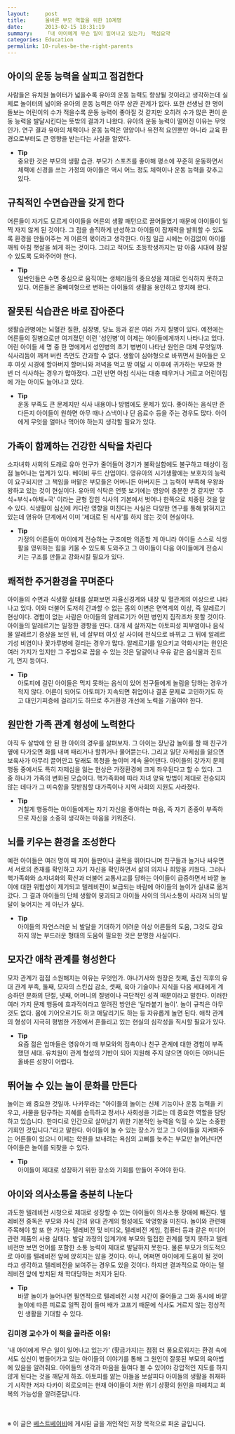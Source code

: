```yaml
---
layout:     post
title:      올바른 부모 역할을 위한 10계명
date:       2013-02-15 18:31:19
summary:    「내 아이에게 무슨 일이 일어나고 있는가」 핵심요약
categories: Education
permalink: 10-rules-be-the-right-parents
---
```



## 아이의 운동 능력을 살피고 점검한다

사람들은 유치원 놀이터가 넓을수록 유아의 운동 능력도 향상될 것이라고 생각하는데 실제로 놀이터의 넓이와 유아의 운동 능력은 아무 상관 관계가 없다. 또한 선생님 한 명이 돌보는 어린이의 수가 적을수록 운동 능력이 좋아질 것 같지만 오히려 수가 많은 편이 운동 능력을 발달시킨다는 뜻밖의 결과가 나왔다. 유아의 운동 능력이 떨어진 이유는 무엇인가. 연구 결과 유아의 체력이나 운동 능력은 영양이나 유전적 요인뿐만 아니라 교육 환경으로부터도 큰 영향을 받는다는 사실을 알았다.

* **Tip**         
중요한 것은 부모의 생활 습관. 부모가 스포츠를 좋아해 평소에 꾸준히 운동하면서 체력에 신경을 쓰는 가정의 아이들은 역시 어느 정도 체력이나 운동 능력을 갖추고 있다.



## 규칙적인 수면습관을 갖게 한다

어른들이 자기도 모르게 아이들을 어른의 생활 패턴으로 끌어들였기 때문에 아이들이 일찍 자지 않게 된 것이다. 그 점을 솔직하게 반성하고 아이들이 잠재력을 발휘할 수 있도록 환경을 만들어주는 게 어른의 몫이라고 생각한다. 아침 일곱 시에는 어김없이 아이를 깨워 아침 햇살을 쐬게 하는 것이다. 그리고 적어도 초등학생까지는 밤 아홉 시대에 잠잘 수 있도록 도와주어야 한다.

* **Tip**        
일반인들은 수면 중심으로 움직이는 생체리듬의 중요성을 제대로 인식하지 못하고 있다. 어른들은 올빼미형으로 변하는 아이들의 생활을 용인하고 방치해 왔다.



## 잘못된 식습관은 바로 잡아준다

생활습관병에는 뇌혈관 질환, 심장병, 당뇨 등과 같은 여러 가지 질병이 있다. 예전에는 어른들의 질병으로만 여겨졌던 이런 '성인병'이 이제는 아이들에게까지 나타나고 있다. 어린 아이들 세 명 중 한 명에게서 성인병의 초기 병변이 나타난 원인은 대체 무엇일까. 식사리듬이 깨져 버린 측면도 간과할 수 없다. 생활이 심야형으로 바뀌면서 원아들은 오후 여섯 시경에 할아버지 할머니와 저녁을 먹고 밤 여덟 시 이후에 귀가하는 부모와 한 번 더 식사하는 경우가 많아졌다. 그런 반면 아침 식사는 대충 때우거나 거르고 어린이집에 가는 아이도 늘어나고 있다.

* **Tip**        
운동 부족도 큰 문제지만 식사 내용이나 방법에도 문제가 있다. 좋아하는 음식만 준다든지 아이들이 원하면 아무 때나 스낵이나 단 음료수 등을 주는 경우도 많다. 아이에게 무엇을 얼마나 먹어야 하는지 생각할 필요가 있다.



## 가족이 함께하는 건강한 식탁을 차린다

소자녀화 사회의 도래로 유아 인구가 줄어들어 경기가 불확실함에도 불구하고 매상이 점점 늘어나는 업계가 있다. 베이비 푸드 산업이다. 영유아의 시기생활에는 보호자의 능력이 요구되지만 그 책임을 떠맡은 부모들은 어머니든 아버지든 그 능력이 부족해 우왕좌왕하고 있는 것이 현실이다. 유아의 식탁은 언뜻 보기에는 영양이 충분한 것 같지만 '주식+부식+야채+국' 이라는 균형 잡힌 식사의 기본에서 벗어나 한쪽으로 치중된 것을 알 수 있다. 식생활이 심신에 커다란 영향을 미친다는 사실은 다양한 연구를 통해 밝혀지고 있는데 영유아 단계에서 이미 '제대로 된 식사'를 하지 않는 것이 현실이다.

* **Tip**        
가정의 어른들이 아이에게 전승하는 구조에만 의존할 게 아니라 아이들 스스로 식생활을 영위하는 힘을 키울 수 있도록 도와주고 그 아이들이 다음 아이들에게 전승시키는 구조를 만들고 강화시킬 필요가 있다.



## 쾌적한 주거환경을 꾸며준다

아이들의 수면과 식생활 실태를 살펴보면 자율신경계와 내장 및 혈관계의 이상으로 나타나고 있다. 이와 더불어 도저히 간과할 수 없는 몸의 이변은 면역계의 이상, 즉 알레르기 현상이다. 경험이 없는 사람은 아이들의 알레르기가 어떤 병인지 짐작조차 못할 것이다. 아이들의 알레르기는 일정한 경향을 띤다. 대개 세 살까지는 아토피성 피부염이나 음식물 알레르기 증상을 보인 뒤, 네 살부터 여섯 살 사이에 천식으로 바뀌고 그 뒤에 알레르기성 비염이나 꽃가루병에 걸리는 경우가 많다. 알레르기를 일으키고 악화시키는 원인은 여러 가지가 있지만 그 주범으로 꼽을 수 있는 것은 달걀이나 우유 같은 음식물과 진드기, 먼지 등이다.

* **Tip**        
아토피에 걸린 아이들은 먹지 못하는 음식이 있어 친구들에게 놀림을 당하는 경우가 적지 않다. 어른이 되어도 아토피가 지속되면 취업이나 결혼 문제로 고민하기도 하고 대인기피증에 걸리기도 하므로 주거환경 개선에 노력을 기울여야 한다.



## 원만한 가족 관계 형성에 노력한다

아직 두 살밖에 안 된 한 아이의 경우를 살펴보자. 그 아이는 장난감 놀이를 할 때 친구가 옆에 다가오면 화를 내며 때리거나 할퀴거나 물어뜯는다. 그리고 일단 자제심을 잃으면 보육사가 아무리 끌어안고 달래도 목청을 높이며 계속 울어댄다. 아이들의 갖가지 문제 행동 중에서도 특히 자제심을 잃는 현상은 가정환경에 크게 좌우된다고 할 수 있다. 그 중 하나가 가족의 변화된 모습이다. 핵가족화에 따라 자녀 양육 방법이 제대로 전승되지 않는 데다가 그 미숙함을 뒷받침할 대가족이나 지역 사회의 지원도 사라졌다.

* **Tip**        
거칠게 행동하는 아이들에게는 자기 자신을 좋아하는 마음, 즉 자기 존중이 부족하므로 자신을 소중히 생각하는 마음을 키워준다.



## 뇌를 키우는 환경을 조성한다

예전 아이들은 여러 명이 떼 지어 들판이나 골목을 뛰어다니며 친구들과 놀거나 싸우면서 서로의 존재를 확인하고 자기 자신을 확인하면서 삶의 의지나 희망을 키웠다. 그러나 핵가족화와 소자녀화의 확산과 더불어 교통사고를 당하는 아이들이 급증하면서 바깥 놀이에 대한 위험성이 제기되고 텔레비전이 보급되는 바람에 아이들의 놀이가 실내로 옮겨갔다. 그 결과 아이들의 단체 생활이 붕괴되고 아이들 사이의 의사소통이 사라져 뇌의 발달이 늦어지는 게 아닌가 싶다.

* **Tip**        
아이들의 자연스러운 뇌 발달을 기대하기 어려운 이상 어른들의 도움, 그것도 강요하지 않는 부드러운 형태의 도움이 필요한 것은 분명한 사실이다.



## 모자간 애착 관계를 형성한다

모자 관계가 점점 소원해지는 이유는 무엇인가. 야나기사와 원장은 첫째, 출산 직후의 유대 관계 부족, 둘째, 모자의 스킨십 감소, 셋째, 육아 기술이나 지식을 다음 세대에게 계승하던 문화의 단절, 넷째, 어머니의 질병이나 극단적인 성격 때문이라고 말한다. 이러한 여러 가지 문제 행동에 효과적이라고 알려진 방안은 '달라붙기 놀이'. 놀이 규칙은 아무 것도 없다. 몸에 기어오르기도 하고 매달리기도 하는 등 자유롭게 놀면 된다. 애착 관계의 형성이 지극히 평범한 가정에서 흔들리고 있는 현실의 심각성을 직시할 필요가 있다.

* **Tip**        
요즘 젊은 엄마들은 영유아기 때 부모와의 접촉이나 친구 관계에 대한 경험이 부족했던 세대. 유치원이 관계 형성의 기반이 되어 지원해 주지 않으면 아이든 어머니든 올바른 성장이 어렵다.



## 뛰어놀 수 있는 놀이 문화를 만든다

놀이는 왜 중요한 것일까. 나카무라는 "아이들의 놀이는 신체 기능이나 운동 능력을 키우고, 사물을 탐구하는 지혜를 습득하고 정서나 사회성을 기르는 데 중요한 역할을 담당하고 있습니다. 한마디로 인간으로 살아남기 위한 기본적인 능력을 익힐 수 있는 소중한 기회인 것입니다."라고 말한다. 아이들이 놀 수 있는 장소가 있고 그 아이들을 지켜봐주는 어른들이 있으니 이제는 학원을 보내려는 욕심의 고삐를 늦추는 부모만 늘어난다면 아이들은 놀이를 되찾을 수 있다.

* **Tip**        
아이들이 제대로 성장하기 위한 장소와 기회를 만들어 주어야 한다.



## 아이와 의사소통을 충분히 나눈다

과도한 텔레비전 시청으로 제대로 성장할 수 있는 아이들이 의사소통 장애에 빠진다. 텔레비전 중독은 부모와 자식 간의 유대 관계의 형성에도 악영향을 미친다. 놀이와 관련해 주목해야 할 또 한 가지는 텔레비전 및 비디오, 텔레비전 게임, 컴퓨터 등과 같은 미디어 관련 제품의 사용 실태다. 발달 과정의 임계기에 부모와 밀접한 관계를 맺지 못하고 텔레비전만 보면 언어를 포함한 소통 능력이 제대로 발달하지 못한다. 물론 부모가 의도적으로 아이를 텔레비전 앞에 앉히지는 않을 것이다. 아니, 어쩌면 아이에게 도움이 될 것이라고 생각하고 텔레비전을 보여주는 경우도 있을 것이다. 하지만 결과적으로 아이는 텔레비전 앞에 방치된 채 학대당하는 처지가 된다.

* **Tip**        
바깥 놀이가 늘어나면 필연적으로 텔레비전 시청 시간이 줄어들고 그와 동시에 바깥 놀이에 따른 피로로 일찍 잠이 들며 배가 고프기 때문에 식사도 거르지 않는 정상적인 생활을 기대할 수 있다.



### 김미경 교수가 이 책을 골라준 이유!

'내 아이에게 무슨 일이 일어나고 있는가' (황금가지)는 점점 더 풍요로워지는 환경 속에서도 심신이 병들어가고 있는 아이들의 이야기를 통해 그 원인이 잘못된 부모의 육아법에 있음을 알려줘요. 아이들의 생각과 마음을 들여다 볼 수 있어야 강압적인 지도를 하지 않게 된다는 것을 깨닫게 하죠. 아토피를 앓는 아들을 보살피다 아이들의 생활을 취재하기 시작한 저자 다카이 히로오미는 현재 아이들이 처한 위기 상황의 원인을 파헤치고 회복의 가능성을 알려준답니다.


<br /><br />
※ 이 글은 [베스트베이비](http://www.ibestbaby.co.kr)에 게시된 글을 개인적인 저장 목적으로 퍼온 글입니다.